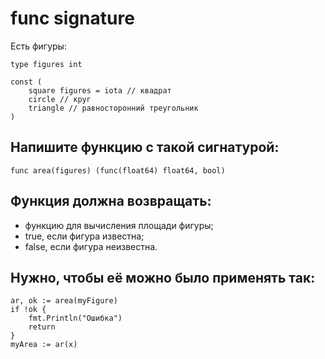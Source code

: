 # func signature

Есть фигуры:
```
type figures int

const (
    square figures = iota // квадрат
    circle // круг
    triangle // равносторонний треугольник
) 
```

## Напишите функцию с такой сигнатурой:
```
func area(figures) (func(float64) float64, bool) 
```
## Функция должна возвращать:
- функцию для вычисления площади фигуры;
- true, если фигура известна;
- false, если фигура неизвестна.

## Нужно, чтобы её можно было применять так:
```
ar, ok := area(myFigure)
if !ok {
    fmt.Println("Ошибка")
    return
}
myArea := ar(x) 
```

